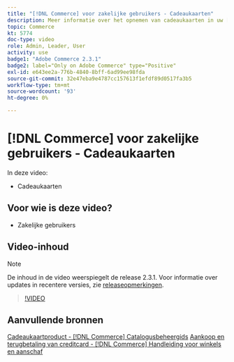 ```yaml
---
title: "[!DNL Commerce] voor zakelijke gebruikers - Cadeaukaarten"
description: Meer informatie over het opnemen van cadeaukaarten in uw [!DNL Commerce] opslaan.
topic: Commerce
kt: 5774
doc-type: video
role: Admin, Leader, User
activity: use
badge1: "Adobe Commerce 2.3.1"
badge2: label="Only on Adobe Commerce" type="Positive"
exl-id: e643ee2a-776b-4840-8bff-6ad99ee98fda
source-git-commit: 32e47eba9e4787cc157613f1efdf89d0517fa3b5
workflow-type: tm+mt
source-wordcount: '93'
ht-degree: 0%

---
```


# [!DNL Commerce] voor zakelijke gebruikers - Cadeaukaarten

In deze video:

- Cadeaukaarten

## Voor wie is deze video?

- Zakelijke gebruikers

## Video-inhoud

>[!NOTE]
>
>De inhoud in de video weerspiegelt de release 2.3.1. Voor informatie over updates in recentere versies, zie [releaseopmerkingen](https://experienceleague.adobe.com/docs/commerce-operations/release/notes/overview.html).

>[!VIDEO](https://video.tv.adobe.com/v/35959?quality=12&learn=on)

## Aanvullende bronnen

[Cadeaukaartproduct - [!DNL Commerce] Catalogusbeheergids](https://experienceleague.adobe.com/docs/commerce-admin/catalog/products/types/product-gift-card-create.html)
[Aankoop en terugbetaling van creditcard - [!DNL Commerce] Handleiding voor winkels en aanschaf](https://experienceleague.adobe.com/docs/commerce-admin/stores-sales/point-of-purchase/gift-cards/product-gift-card-workflow.html)


